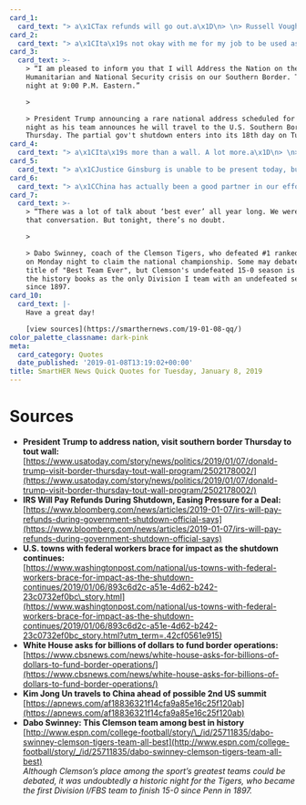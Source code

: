 ```yaml
---
card_1:
  card_text: "> a\x1CTax refunds will go out.a\x1D\n> \n> Russell Vought, Acting Director of Office of Management & Budget (OMB), speaking at a White House briefing, explaining that the OMB believes its permissible for the IRS to issue refund checks during a gov't shutdown and will work to make sure the IRS is properly staffed. During previous shutdowns, refunds were stalled. The typical refund averages around $3,000 and begin going out in late January as Americans start filing their yearly taxes."
card_2:
  card_text: "> a\x1CIta\x19s not okay with me for my job to be used as a bargaining chip when people on either side dona\x19t get what they want and they cana\x19t come to an agreement. I just want to work.a\x1D\n> \n> Krystle Kirkpatrick, one of approx. 70,000 employees furloughed (temporarily laid-off) by the IRS because of the partial gov't shutdown. She told the Washington Post she's considering donating blood to supplement her family's loss of income."
card_3:
  card_text: >-
    > “I am pleased to inform you that I will Address the Nation on the
    Humanitarian and National Security crisis on our Southern Border. Tuesday
    night at 9:00 P.M. Eastern.”

    > 

    > President Trump announcing a rare national address scheduled for Tuesday
    night as his team announces he will travel to the U.S. Southern Border on
    Thursday. The partial gov't shutdown enters into its 18th day on Tuesday.
card_4:
  card_text: "> a\x1CIta\x19s more than a wall. A lot more.a\x1D\n> \n> Vice President Pence, who's working to negotiate with Democrats, speaking about the White House's request for more than $5B in funding for border security. Besides money to the build the border wall, the administration wants funds for additional categories such as $500M+ for additional immigration judges (and staff), $500M+ for extra law enforcement, and $4M+ for thousands of detention beds."
card_5:
  card_text: "> a\x1CJustice Ginsburg is unable to be present today, but will participate in the consideration and decision of the cases on the basis of the briefs and the transcripts of oral arguments.”\n> \n> Chief Justice John Roberts on Monday confirming Justice Ruth Bader Ginsburg would not be physically present at the Supreme Court to hear arguments for the first time in more than 2 decades. 85-yr-old Justice Ginsberg will work from home as she continues to recover from preventative lung cancer surgery."
card_6:
  card_text: "> a\x1CChina has actually been a good partner in our efforts to reduce the risk to the world from North Koreaa\x19s nuclear capability. I expect they will continue to do so.a\x1D\n> \n> Sec. of State Mike Pompeo commenting on China's role in talks between the U.S, & North Korea. North Korean leader Kim Jong Un is in China for a multi-day trip; today is his birthday. Pres. Trump said the U.S. is looking for a location for a second summit with North Korea."
card_7:
  card_text: >-
    > “There was a lot of talk about ‘best ever’ all year long. We were never in
    that conversation. But tonight, there’s no doubt.

    > 

    > Dabo Swinney, coach of the Clemson Tigers, who defeated #1 ranked Alabama
    on Monday night to claim the national championship. Some may debate the
    title of "Best Team Ever", but Clemson's undefeated 15-0 season is one for
    the history books as the only Division I team with an undefeated season
    since 1897.
card_10:
  card_text: |-
    Have a great day!

    [view sources](https://smarthernews.com/19-01-08-qq/)
color_palette_classname: dark-pink
meta:
  card_category: Quotes
  date_published: '2019-01-08T13:19:02+00:00'
title: SmartHER News Quick Quotes for Tuesday, January 8, 2019
---
```

Sources
=======

*   **President Trump to address nation, visit southern border Thursday to tout wall:**  
    [https://www.usatoday.com/story/news/politics/2019/01/07/donald-trump-visit-border-thursday-tout-wall-program/2502178002/](https://www.usatoday.com/story/news/politics/2019/01/07/donald-trump-visit-border-thursday-tout-wall-program/2502178002/)
*   **IRS Will Pay Refunds During Shutdown, Easing Pressure for a Deal:**  
    [https://www.bloomberg.com/news/articles/2019-01-07/irs-will-pay-refunds-during-government-shutdown-official-says](https://www.bloomberg.com/news/articles/2019-01-07/irs-will-pay-refunds-during-government-shutdown-official-says)
*   **U.S. towns with federal workers brace for impact as the shutdown continues:**  
    [https://www.washingtonpost.com/national/us-towns-with-federal-workers-brace-for-impact-as-the-shutdown-continues/2019/01/06/893c6d2c-a51e-4d62-b242-23c0732ef0bc\_story.html](https://www.washingtonpost.com/national/us-towns-with-federal-workers-brace-for-impact-as-the-shutdown-continues/2019/01/06/893c6d2c-a51e-4d62-b242-23c0732ef0bc_story.html?utm_term=.42cf0561e915)
*   **White House asks for billions of dollars to fund border operations:**  
    [https://www.cbsnews.com/news/white-house-asks-for-billions-of-dollars-to-fund-border-operations/](https://www.cbsnews.com/news/white-house-asks-for-billions-of-dollars-to-fund-border-operations/)
*   **Kim Jong Un travels to China ahead of possible 2nd US summit**  
    [https://apnews.com/af18836321f14cfa9a85e16c25f120ab](https://apnews.com/af18836321f14cfa9a85e16c25f120ab)
*   **Dabo Swinney: This Clemson team among best in history**  
    [http://www.espn.com/college-football/story/\_/id/25711835/dabo-swinney-clemson-tigers-team-all-best](http://www.espn.com/college-football/story/_/id/25711835/dabo-swinney-clemson-tigers-team-all-best)  
    _Although Clemson’s place among the sport’s greatest teams could be debated, it was undoubtedly a historic night for the Tigers, who became the first Division I/FBS team to finish 15-0 since Penn in 1897._